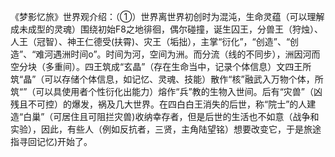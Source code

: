 《梦影忆旅》世界观介绍：（①）世界离世界初创时为混沌，生命灵蕴（可以理解成未成型的灵魂）围绕初始F8之地徘徊，偶尔碰撞，诞生囚王，分兽王（狩烛）、人王（冠智）、神王仁德受(扶霄)、灾王（垢拙），主掌“衍化”，“创造”、“创造”、“难河遇洲时间o”。时间为河，空间为洲。而分流（线的不同步），洲因河而空分块（多重间）。四王筑成“玄晶”（存在生命当中，记录个体信息）文四王所筑“晶”（可以存储个体信息，如记忆、灵魂、技能）散作“核”融武入万物个体，所筑“”（可以具使用者个性衍化出能力）熔作“兵”教的生物入世间。后有“灾兽”（凶残且不可控）的爆发，祸及几大世界。在四白白王消失的后世，称“院士”的人建造“白巢”（可居住且可阻拦灾兽)收纳幸存者，但是后世的生活也不如意（战争和实验），因此，有些人（例如反抗者，三贤，主角陆望铭）想要改变它，于是旅途指寻回记忆)开始了。
